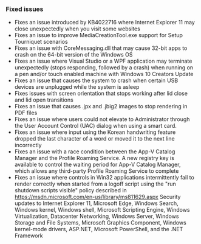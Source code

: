 ### Fixed issues
- Fixes an issue introduced by KB4022716 where Internet Explorer 11 may close unexpectedly when you visit some websites
- Fixes an issue to improve MediaCreationTool.exe support for Setup Tourniquet scenarios
- Fixes an issue with CoreMessaging.dll that may cause 32-bit apps to crash on the 64-bit version of the Windows OS
- Fixes an issue where Visual Studio or a WPF application may terminate unexpectedly (stops responding, followed by a crash) when running on a pen and/or touch enabled machine with Windows 10 Creators Update
- Fixes an issue that causes the system to crash when certain USB devices are unplugged while the system is asleep
- Fixes issues with screen orientation that stops working after lid close and lid open transitions
- Fixes an issue that causes .jpx and .jbig2 images to stop rendering in PDF files
- Fixes an issue where users could not elevate to Administrator through the User Account Control (UAC) dialog when using a smart card.
- Fixes an issue where input using the Korean handwriting feature dropped the last character of a word or moved it to the next line incorrectly
- Fixes an issue with a race condition between the App-V Catalog Manager and the Profile Roaming Service. A new registry key is available to control the waiting period for App-V Catalog Manager, which allows any third-party Profile Roaming Service to complete
- Fixes an issue where controls in Win32 applications intermittently fail to render correctly when started from a logoff script using the "run shutdown scripts visible" policy described in https://msdn.microsoft.com/en-us/library/ms811629.aspx
Security updates to Internet Explorer 11, Microsoft Edge, Windows Search, Windows kernel, Windows shell, Microsoft Scripting Engine, Windows Virtualization, Datacenter Networking, Windows Server, Windows Storage and File Systems, Microsoft Graphics Component, Windows kernel-mode drivers, ASP.NET, Microsoft PowerShell, and the .NET Framework